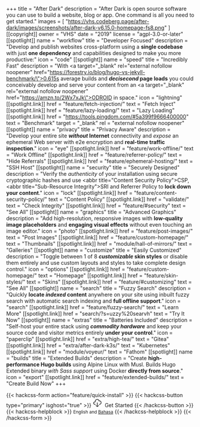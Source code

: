 +++
title = "After Dark"
description = "After Dark is open source software you can use to build a website, blog or app. One command is all you need to get started."
images = [
  "https://vhs.codeberg.page/after-dark/images/screenshots/after-dark-v6.15.0-homepage-fs8.png"
]
[[copyright]]
  owner = "VHS"
  date = "2019"
  license = "agpl-3.0-or-later"
[[spotlight]]
  name = "workflow"
  title = "Developer Focused"
  description = "Develop and publish websites cross-platform using a <strong>single codebase</strong> with just <strong>one dependency</strong> and capabilities designed to make you more productive:"
  icon = "code"
[[spotlight]]
  name = "speed"
  title = "Incredibly Fast"
  description = "With <a target=\"_blank\" rel=\"external nofollow noopener\" href=\"https://forestry.io/blog/hugo-vs-jekyll-benchmark/\">0.615s average</a> builds and <strong><i>decisecond</i> page loads</strong> you could conceivably develop and serve your content from an <a target=\"_blank\" rel=\"external nofollow noopener\" href=\"https://amzn.to/2Wx7xJk\">ODROID</a> in space."
  icon = "lightning"
  [[spotlight.link]]
    href = "feature/fetch-injection/"
    text = "Fetch Inject"
  [[spotlight.link]]
    href = "feature/lazy-loading/"
    text = "Lazy Loading"
  [[spotlight.link]]
    href = "https://tools.pingdom.com/#5a399f9666400000"
    text = "Benchmark"
    target = "_blank"
    rel = "external nofollow noopener"
[[spotlight]]
  name = "privacy"
  title = "Privacy Aware"
  description = "Develop your entire site <strong><i>without</i> Internet</strong> connectivity and <i>expose</i> an ephemeral Web server with e2e encryption and <strong>real-time traffic inspection</strong>."
  icon = "eye"
  [[spotlight.link]]
    href = "feature/work-offline/"
    text = "Work Offline"
  [[spotlight.link]]
    href = "feature/referrer-policy/"
    text = "Hide Referrals"
  [[spotlight.link]]
    href = "feature/ephemeral-hosting/"
    text = "SSH Host"
[[spotlight]]
  name = "security"
  title = "Securely Designed"
  description = "Verify the <i>authenticity</i> of your installation using secure cryptographic hashes and use <abbr title=\"Content Security Policy\">CSP</abbr>, <abbr title=\"Sub-Resource Integrity\">SRI</abbr> and Referrer Policy to <strong>lock down your content</strong>."
  icon = "lock"
  [[spotlight.link]]
    href = "feature/content-security-policy/"
    text = "Content Policy"
  [[spotlight.link]]
    href = "validate/"
    text = "Check Integrity"
  [[spotlight.link]]
    href = "feature/#security"
    text = "See All"
[[spotlight]]
  name = "graphics"
  title = "Advanced Graphics"
  description = "Add high-resolution, responsive images with <strong>low-quality image placeholders</strong> and <strong>engaging visual effects</strong> without even touching an image editor."
  icon = "photo"
  [[spotlight.link]]
    href = "feature/post-images/"
    text = "Post Images"
  [[spotlight.link]]
    href = "feature/custom-homepage/"
    text = "Thumbnails"
  [[spotlight.link]]
    href = "module/hall-of-mirrors/"
    text = "Galleries"
[[spotlight]]
  name = "customize"
  title = "Easily Customized"
  description = "Toggle between 1 of 8 <strong><i>customizable</i> skin styles</strong> or disable them entirely and use custom layouts and styles to take complete design control."
  icon = "options"
  [[spotlight.link]]
    href = "feature/custom-homepage/"
    text = "Homepage"
  [[spotlight.link]]
    href = "feature/skin-styles/"
    text = "Skins"
  [[spotlight.link]]
    href = "feature/#customizing"
    text = "See All"
[[spotlight]]
  name = "search"
  title = "Fuzzy Search"
  description = "Quickly <strong>locate <i>indexed</i> content</strong> anywhere on your site using inbuilt fuzzy search with automatic search indexing and <strong>full offline support</strong>."
  icon = "search"
  [[spotlight.link]]
    href = "feature/fuzzy-search/"
    text = "Learn More"
  [[spotlight.link]]
    href = "search/?s=uzzy%20searvh"
    text = "Try It Now"
[[spotlight]]
  name = "extras"
  title = "Batteries Included"
  description = "Self-host your entire stack using <strong><i>commodity hardware</i></strong> and keep your source code and visitor metrics entirely <strong>under your control</strong>."
  icon = "paperclip"
  [[spotlight.link]]
    href = "extra/high-tea/"
    text = "Gitea"
  [[spotlight.link]]
    href = "extra/after-dark-k3s/"
    text = "Kubernetes"
  [[spotlight.link]]
    href = "module/voyeur/"
    text = "Fathom"
[[spotlight]]
  name = "builds"
  title = "Extended Builds"
  description = "Create **high-performance Hugo builds** using Alpine Linux with Musl. Builds Hugo Extended binary <i>with Sass support</i> using Docker **directly from source**."
  icon = "export"
  [[spotlight.link]]
    href = "feature/extended-builds/"
    text = "Create Build Now"
+++

{{< hackcss-form action="feature/quick-install" >}}
  {{< hackcss-button type="primary" isghost="true" >}}
    <svg class="i-download" viewBox="0 0 32 32" width="24" height="24" fill="none" stroke="currentcolor" stroke-linecap="round" stroke-linejoin="round" stroke-width="2">
      <path d="M9 22 C0 23 1 12 9 13 6 2 23 2 22 10 32 7 32 23 23 22 M11 26 L16 30 21 26 M16 16 L16 30"></path>
    </svg>&nbsp;&nbsp;Get Started
  {{< /hackcss-button >}}
  {{< hackcss-helpblock >}}
    <small>English and <a href="id/feature/quick-install">Bahasa</a></small>
  {{< /hackcss-helpblock >}}
{{< /hackcss-form >}}
